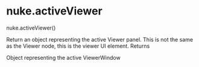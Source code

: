 # nuke.activeViewer
nuke.activeViewer()

Return an object representing the active Viewer panel. This is not the same as the Viewer node, this is the viewer UI element.
Returns

Object representing the active ViewerWindow